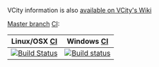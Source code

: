 VCity information is also [available on VCity's Wiki](https://github.com/MEPP-team/VCity/wiki)

[//]: # (Note concerning Embedding status images)
[//]: # (Travis: refer to https://docs.travis-ci.com/user/status-images/)
[//]: # (Appveyor: refer to https://www.appveyor.com/docs/status-badges/)

[Master branch](https://github.com/MEPP-team/VCity/branches) [CI](https://en.wikipedia.org/wiki/Continuous_integration): 

| Linux/OSX [CI](https://travis-ci.com/)  | Windows [CI]() |
| --------- | ------------ |
| [![Build Status](https://travis-ci.com/MEPP-team/VCity.svg?token=2ZY3sdsATTuxw6qqphxs&branch=master)](https://travis-ci.com/MEPP-team/VCity) | [![Build status](https://ci.appveyor.com/api/projects/status/t03s8bneaj5dn4ty/branch/master?svg=true)](https://ci.appveyor.com/project/MEPPteam/vcity/branch/master) |

